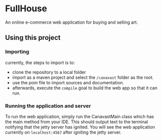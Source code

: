# FullHouse
An online e-commerce web application for buying and selling art.

## Using this project

### Importing
currently, the steps to import is to: 
- clone the repository to a local folder
- import as a maven project and select the `/canavast` folder as the root.
- use the pom file to import sources and documentation.
- afterwards, execute the `compile` goal to build the web app so that it can run.

### Running the application and server
To run the web application, simply run the CanavastMain class which has the main method from your IDE.
This should output text to the terminal notifying that the jetty server has ignited.
You will see the web application currently on `localhost:4567` after igniting the jetty server.
